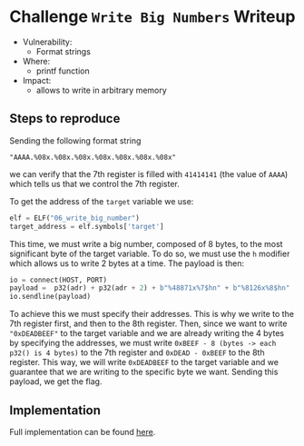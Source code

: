 # Challenge `Write Big Numbers` Writeup

- Vulnerability: 
  - Format strings
- Where:
  - printf function
- Impact:
  - allows to write in arbitrary memory

## Steps to reproduce

Sending the following format string
```
"AAAA.%08x.%08x.%08x.%08x.%08x.%08x.%08x"
```
we can verify that the 7th register is filled with `41414141` (the value of `AAAA`) which tells us that we control the 7th register.

To get the address of the `target` variable we use:
```py
elf = ELF("06_write_big_number")
target_address = elf.symbols['target']
```

This time, we must write a big number, composed of 8 bytes, to the most significant byte of the target variable. To do so, we must use the `h` modifier which allows us to write 2 bytes at a time. The payload is then:

```py
io = connect(HOST, PORT)
payload =  p32(adr) + p32(adr + 2) + b"%48871x%7$hn" + b"%8126x%8$hn"
io.sendline(payload)
```

To achieve this we must specify their addresses. This is why we write to the 7th register first, and then to the 8th register. Then, since we want to write `"0xDEADBEEF"` to the target variable and we are already writing the 4 bytes by specifying the addresses, we must write `0xBEEF - 8 (bytes -> each p32() is 4 bytes)` to the 7th register and `0xDEAD - 0xBEEF` to the 8th register. This way, we will write `0xDEADBEEF` to the target variable and we guarantee that we are writing to the specific byte we want. Sending this payload, we get the flag.

## Implementation

Full implementation can be found [here](write-big-numbers.py).